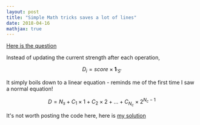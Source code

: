 ```yaml
---
layout: post
title: "Simple Math tricks saves a lot of lines"
date: 2018-04-16
mathjax: true
---
```


<a href="https://codejam.withgoogle.com/2018/challenges/00000000000000cb/dashboard">Here is the question</a>

Instead of updating the current strength after each operation,

$$ D_{i} =  score \times \mathbf{1}_{'S'}$$

It simply boils down to a linear equation - reminds me of the first time I saw a normal equation!

$$ D =  N_{s} + C_{1} \times 1 + C_{2} \times 2 + ... + C_{N_{c}} \times 2^{N_{c} - 1} $$

It's not worth posting the code here, here is 
<a href="https://gist.github.com/yinghuixia/add2de5f60d09b8f8dde9d7dfe51ea44">my solution</a>